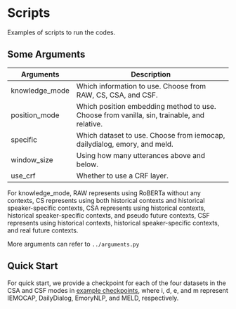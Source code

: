 # Scripts

Examples of scripts to run the codes.

## Some Arguments

| Arguments      | Description                                                  |
| -------------- | ------------------------------------------------------------ |
| knowledge_mode | Which information to use. Choose from RAW, CS, CSA, and CSF. |
| position_mode  | Which position embedding method to use. Choose from vanilla, sin, trainable, and relative. |
| specific       | Which dataset to use. Choose from iemocap, dailydialog, emory, and meld. |
| window_size    | Using how many utterances above and below.                   |
| use_crf        | Whether to use a CRF layer.                                  |

For knowledge_mode, RAW represents using RoBERTa without any contexts, CS represents using both historical contexts and historical speaker-specific contexts, CSA represents using historical contexts, historical speaker-specific contexts, and pseudo future contexts, CSF represents using historical contexts, historical speaker-specific contexts, and real future contexts.

More arguments can refer to `../arguments.py`

## Quick Start

For quick start, we provide a checkpoint for each of the four datasets in the CSA and CSF modes in [example checkpoints](https://drive.google.com/drive/folders/1sX_4Tuy2bmgO7PBiE-owHWMLzbGwjz_l?usp=sharing), where i, d, e, and m represent IEMOCAP, DailyDialog, EmoryNLP, and MELD, respectively.